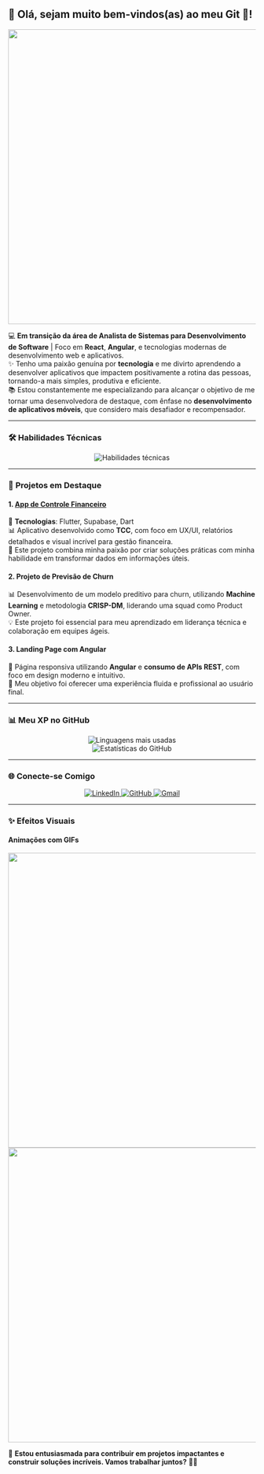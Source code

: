 ## 💖 Olá, sejam muito bem-vindos(as) ao meu Git 👋!

<img src="https://www.alura.com.br/artigos/assets/hello-world-em-varias-linguagens/imagem1.gif" width="600px" align="center">

💻 **Em transição da área de Analista de Sistemas para Desenvolvimento de Software** | Foco em **React**, **Angular**, e tecnologias modernas de desenvolvimento web e aplicativos.  
✨ Tenho uma paixão genuína por **tecnologia** e me divirto aprendendo a desenvolver aplicativos que impactem positivamente a rotina das pessoas, tornando-a mais simples, produtiva e eficiente.  
📚 Estou constantemente me especializando para alcançar o objetivo de me tornar uma desenvolvedora de destaque, com ênfase no **desenvolvimento de aplicativos móveis**, que considero mais desafiador e recompensador.

---

### 🛠 **Habilidades Técnicas**

<div align="center">
  <img src="https://skillicons.dev/icons?i=flutter,dart,python,react,angular,js,html,css,nodejs,csharp,mongodb,git,azure,redis" alt="Habilidades técnicas">
</div>

---

### 🚀 **Projetos em Destaque**

#### **1. [App de Controle Financeiro](https://app-paagaah.flutterflow.app/loginCadastro)**  
🔧 **Tecnologias**: Flutter, Supabase, Dart  
📊 Aplicativo desenvolvido como **TCC**, com foco em UX/UI, relatórios detalhados e visual incrível para gestão financeira.  
🎯 Este projeto combina minha paixão por criar soluções práticas com minha habilidade em transformar dados em informações úteis.

#### **2. Projeto de Previsão de Churn**  
📊 Desenvolvimento de um modelo preditivo para churn, utilizando **Machine Learning** e metodologia **CRISP-DM**, liderando uma squad como Product Owner.  
💡 Este projeto foi essencial para meu aprendizado em liderança técnica e colaboração em equipes ágeis.

#### **3. Landing Page com Angular**  
🎨 Página responsiva utilizando **Angular** e **consumo de APIs REST**, com foco em design moderno e intuitivo.  
🚀 Meu objetivo foi oferecer uma experiência fluida e profissional ao usuário final.

---

### 📊 **Meu XP no GitHub**

<div align="center">
  <img src="https://github-readme-stats.vercel.app/api/top-langs/?username=Polly-Silva&layout=compact&theme=radical" alt="Linguagens mais usadas">
  <br>
  <img src="https://github-readme-stats.vercel.app/api?username=Polly-Silva&show_icons=true&theme=radical" alt="Estatísticas do GitHub">
</div>

---

### 🌐 **Conecte-se Comigo**

<div align="center">
  <a href="https://br.linkedin.com/in/pollyrfs" target="_blank">
    <img src="https://img.shields.io/badge/-LinkedIn-blue?style=for-the-badge&logo=linkedin&logoColor=white" alt="LinkedIn">
  </a>
  <a href="https://github.com/Polly-Silva" target="_blank">
    <img src="https://img.shields.io/badge/-GitHub-lightgrey?style=for-the-badge&logo=github&logoColor=white" alt="GitHub">
  </a>
  <a href="mailto:pollyanerodriguesfernandes@gmail.com" target="_blank">
    <img src="https://img.shields.io/badge/-Gmail-D14836?style=for-the-badge&logo=gmail&logoColor=white" alt="Gmail">
  </a>
</div>

---

### ✨ **Efeitos Visuais**

#### **Animações com GIFs**

<img src="https://media.giphy.com/media/3o6Zt481isNVuQI1l6/giphy.gif" width="600px" align="center">

<img src="https://www.reddit.com/r/DCAU/comments/15wwnjz/the_dcaus_version_of_wonder_woman_was_my_official/?tl=pt-br" width="600px" align="center">

📢 **Estou entusiasmada para contribuir em projetos impactantes e construir soluções incríveis. Vamos trabalhar juntos?** 🚀💖
